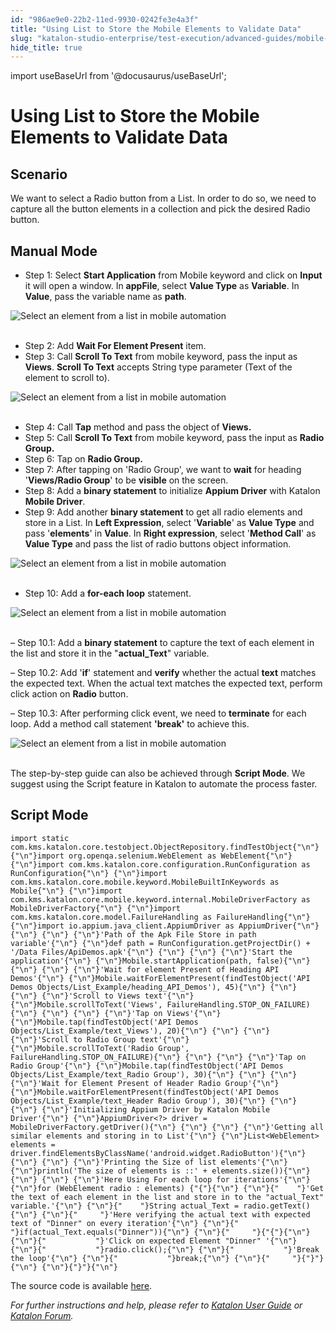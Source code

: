 ```yaml
---
id: "986ae9e0-22b2-11ed-9930-0242fe3e4a3f"
title: "Using List to Store the Mobile Elements to Validate Data"
slug: "katalon-studio-enterprise/test-execution/advanced-guides/mobile-testing/using-list-to-store-the-mobile-elements-to-validate-data"
hide_title: true
---
```

import useBaseUrl from '@docusaurus/useBaseUrl';

    

# <a id="id_store_mobile_elements_to_validate_data" class="anchor_top_offset"/><a id="ariaid-title1" class="anchor_top_offset"/>Using List to Store the Mobile Elements to Validate Data

    
    
  
    

## <a id="id_1" class="anchor_top_offset"/>Scenario

    
      
<p xmlns="http://www.w3.org/1999/xhtml" className="p">We want to select a Radio button from a List. In order to do so,   we need to capture all the button elements in a collection and pick   the desired Radio button.</p> 
    
  

## <a id="id_2" class="anchor_top_offset"/>Manual Mode

<ul xmlns="http://www.w3.org/1999/xhtml" className="ul"><li className="li">Step 1: Select <strong className="ph b">Start       Application</strong> from Mobile keyword and click on     <strong className="ph b">Input</strong> it will open a window. In     <strong className="ph b">appFile</strong>, select <strong className="ph b">Value Type</strong> as     <strong className="ph b">Variable</strong>. In <strong className="ph b">Value</strong>, pass the     variable name as <strong className="ph b">path</strong>.</li></ul> 
<p xmlns="http://www.w3.org/1999/xhtml" className="p">   <img className="image" src={useBaseUrl("https://github.com/katalon-studio/docs-images/raw/master/katalon-studio/tutorials/store_mobile_elements_to_validate_data/Using-List-to-Store-the-Mobile-Elements-to-Validate-Data-1.png")} alt="Select an element from a list in mobile automation" /><br /><br /> </p> 
<ul xmlns="http://www.w3.org/1999/xhtml" className="ul"><li className="li">Step 2: Add <strong className="ph b">Wait For Element Present</strong>     item.</li><li className="li">Step 3: Call <strong className="ph b">Scroll To Text</strong> from mobile     keyword, pass the input as <strong className="ph b">Views</strong>. <strong className="ph b">Scroll       To Text</strong> accepts String type parameter (Text of the element     to scroll to).</li></ul> 
<p xmlns="http://www.w3.org/1999/xhtml" className="p">   <img className="image" src={useBaseUrl("https://github.com/katalon-studio/docs-images/raw/master/katalon-studio/tutorials/store_mobile_elements_to_validate_data/Using-List-to-Store-the-Mobile-Elements-to-Validate-Data-9.png")} alt="Select an element from a list in mobile automation" /><br /><br /> </p> 
<ul xmlns="http://www.w3.org/1999/xhtml" className="ul"><li className="li">Step 4: Call <strong className="ph b">Tap</strong> method and pass the object of     <strong className="ph b">Views.</strong>   </li><li className="li">Step 5: Call <strong className="ph b">Scroll To Text</strong> from mobile     keyword, pass the input as <strong className="ph b">Radio Group.</strong>   </li><li className="li">Step 6: Tap on <strong className="ph b">Radio Group.</strong>   </li><li className="li">Step 7: After tapping on 'Radio Group', we want to     <strong className="ph b">wait</strong> for heading '<strong className="ph b">Views/Radio       Group</strong>' to be <strong className="ph b">visible</strong> on the screen.</li><li className="li">Step 8: Add a <strong className="ph b">binary statement</strong> to initialize     <strong className="ph b">Appium Driver</strong> with Katalon <strong className="ph b">Mobile       Driver</strong>.</li><li className="li">Step 9: Add another <strong className="ph b">binary statement</strong> to get     all radio elements and store in a List. In <strong className="ph b">Left       Expression</strong>, select '<strong className="ph b">Variable</strong>' as     <strong className="ph b">Value Type</strong> and pass '<strong className="ph b">elements</strong>' in     <strong className="ph b">Value</strong>. In <strong className="ph b">Right expression</strong>,     select '<strong className="ph b">Method Call</strong>' as <strong className="ph b">Value       Type</strong> and pass the list of radio buttons object     information.</li></ul> 
<p xmlns="http://www.w3.org/1999/xhtml" className="p">   <img className="image" src={useBaseUrl("https://github.com/katalon-studio/docs-images/raw/master/katalon-studio/tutorials/store_mobile_elements_to_validate_data/Using-List-to-Store-the-Mobile-Elements-to-Validate-Data-92.png")} alt="Select an element from a list in mobile automation" /><br /><br /> </p> 
<ul xmlns="http://www.w3.org/1999/xhtml" className="ul"><li className="li">Step 10: Add a <strong className="ph b">for-each loop</strong> statement.</li></ul> 
<p xmlns="http://www.w3.org/1999/xhtml" className="p">   <img className="image" src={useBaseUrl("https://github.com/katalon-studio/docs-images/raw/master/katalon-studio/tutorials/store_mobile_elements_to_validate_data/Using-List-to-Store-the-Mobile-Elements-to-Validate-Data-10.png")} alt="Select an element from a list in mobile automation" /><br /><br /> </p> 
<p xmlns="http://www.w3.org/1999/xhtml" className="p">– Step 10.1: Add a <strong className="ph b">binary statement</strong> to   capture the text of each element in the list and store it in the   "<strong className="ph b">actual_Text</strong>" variable.</p> 
<p xmlns="http://www.w3.org/1999/xhtml" className="p">– Step 10.2: Add '<strong className="ph b">if</strong>' statement and   <strong className="ph b">verify</strong> whether the actual <strong className="ph b">text</strong>   matches the expected text. When the actual text matches the   expected text, perform click action on <strong className="ph b">Radio</strong>   button.</p> 
<p xmlns="http://www.w3.org/1999/xhtml" className="p">– Step 10.3: After performing click event, we need to   <strong className="ph b">terminate</strong> for each loop. Add a method call   statement <strong className="ph b">'break'</strong> to achieve this.</p> 
<p xmlns="http://www.w3.org/1999/xhtml" className="p">   <img className="image" src={useBaseUrl("https://github.com/katalon-studio/docs-images/raw/master/katalon-studio/tutorials/store_mobile_elements_to_validate_data/Using-List-to-Store-the-Mobile-Elements-to-Validate-Data-11.png")} alt="Select an element from a list in mobile automation" /><br /><br /> </p> 
<p xmlns="http://www.w3.org/1999/xhtml" className="p">The step-by-step guide can also be achieved through   <strong className="ph b">Script Mode</strong>. We suggest using the Script feature   in Katalon to automate the process faster.</p> 

## <a id="id_3" class="anchor_top_offset"/>Script Mode

<pre xmlns="http://www.w3.org/1999/xhtml" className="pre codeblock"><code>import static com.kms.katalon.core.testobject.ObjectRepository.findTestObject{"\n"} {"\n"}import org.openqa.selenium.WebElement as WebElement{"\n"} {"\n"}import com.kms.katalon.core.configuration.RunConfiguration as RunConfiguration{"\n"} {"\n"}import com.kms.katalon.core.mobile.keyword.MobileBuiltInKeywords as Mobile{"\n"} {"\n"}import com.kms.katalon.core.mobile.keyword.internal.MobileDriverFactory as MobileDriverFactory{"\n"} {"\n"}import com.kms.katalon.core.model.FailureHandling as FailureHandling{"\n"} {"\n"}import io.appium.java_client.AppiumDriver as AppiumDriver{"\n"} {"\n"} {"\n"} {"\n"}'Path of the Apk File Store in path variable'{"\n"} {"\n"}def path = RunConfiguration.getProjectDir() + '/Data Files/ApiDemos.apk'{"\n"} {"\n"} {"\n"} {"\n"}'Start the application'{"\n"} {"\n"}Mobile.startApplication(path, false){"\n"} {"\n"} {"\n"} {"\n"}'Wait for element Present of Heading API Demos'{"\n"} {"\n"}Mobile.waitForElementPresent(findTestObject('API Demos Objects/List_Example/heading_API_Demos'), 45){"\n"} {"\n"} {"\n"} {"\n"}'Scroll to Views text'{"\n"} {"\n"}Mobile.scrollToText('Views', FailureHandling.STOP_ON_FAILURE){"\n"} {"\n"} {"\n"} {"\n"}'Tap on Views'{"\n"} {"\n"}Mobile.tap(findTestObject('API Demos Objects/List_Example/text_Views'), 20){"\n"} {"\n"} {"\n"} {"\n"}'Scroll to Radio Group text'{"\n"} {"\n"}Mobile.scrollToText('Radio Group', FailureHandling.STOP_ON_FAILURE){"\n"} {"\n"} {"\n"} {"\n"}'Tap on Radio Group'{"\n"} {"\n"}Mobile.tap(findTestObject('API Demos Objects/List_Example/text_Radio Group'), 30){"\n"} {"\n"} {"\n"} {"\n"}'Wait for Element Present of Header Radio Group'{"\n"} {"\n"}Mobile.waitForElementPresent(findTestObject('API Demos Objects/List_Example/text_Header Radio Group'), 30){"\n"} {"\n"} {"\n"} {"\n"}'Initializing Appium Driver by Katalon Mobile Driver'{"\n"} {"\n"}AppiumDriver&lt;?&gt; driver = MobileDriverFactory.getDriver(){"\n"} {"\n"} {"\n"} {"\n"}'Getting all similar elements and storing in to List'{"\n"} {"\n"}List&lt;WebElement&gt; elements = driver.findElementsByClassName('android.widget.RadioButton'){"\n"} {"\n"} {"\n"} {"\n"}'Printing the Size of list elements'{"\n"} {"\n"}println('The size of elements is ::' + elements.size()){"\n"} {"\n"} {"\n"} {"\n"}'Here Using For each loop for iterations'{"\n"} {"\n"}for (WebElement radio : elements) {"{"}{"\n"} {"\n"}{"    "}'Get the text of each element in the list and store in to the "actual_Text" variable.'{"\n"} {"\n"}{"    "}String actual_Text = radio.getText(){"\n"} {"\n"}{"     "}'Here verifying the actual text with expected text of "Dinner" on every iteration'{"\n"} {"\n"}{"     "}if(actual_Text.equals("Dinner")){"\n"} {"\n"}{"     "}{"{"}{"\n"} {"\n"}{"           "}'Click on expected Element "Dinner" '{"\n"} {"\n"}{"           "}radio.click();{"\n"} {"\n"}{"           "}'Break the loop'{"\n"} {"\n"}{"           "}break;{"\n"} {"\n"}{"     "}{"}"}{"\n"} {"\n"}{"}"}{"\n"}</code></pre> 
<p xmlns="http://www.w3.org/1999/xhtml" className="p">The source code is available <a className="xref j-external-link" href="https://github.com/katalon-studio/katalon-mobile-automation" target="_blank">here</a>.</p> 
<p xmlns="http://www.w3.org/1999/xhtml" className="p">   <em className="ph i">For further instructions and help, please refer to <a className="xref" href="/docs/legacy/katalon-studio-enterprise/welcome-to-katalon-studio">Katalon User Guide</a> or <a className="xref j-external-link" href="https://forum.katalon.com/" target="_blank">Katalon Forum</a>.</em> </p> 
